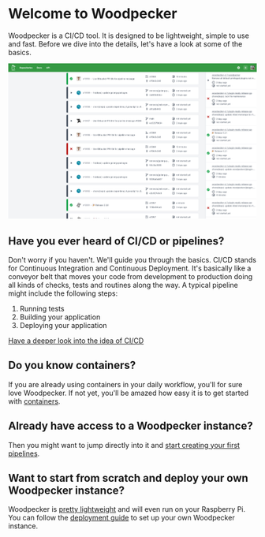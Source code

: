 # Welcome to Woodpecker

Woodpecker is a CI/CD tool. It is designed to be lightweight, simple to use and fast. Before we dive into the details, let's have a look at some of the basics.

![Woodpecker CI screenshot](../woodpecker.png)

## Have you ever heard of CI/CD or pipelines?

Don't worry if you haven't. We'll guide you through the basics. CI/CD stands for Continuous Integration and Continuous Deployment. It's basically like a conveyor belt that moves your code from development to production doing all kinds of
checks, tests and routines along the way. A typical pipeline might include the following steps:

1. Running tests
2. Building your application
3. Deploying your application

[Have a deeper look into the idea of CI/CD](https://www.redhat.com/en/topics/devops/what-is-ci-cd)

## Do you know containers?

If you are already using containers in your daily workflow, you'll for sure love Woodpecker. If not yet, you'll be amazed how easy it is to get started with [containers](https://opencontainers.org/).

## Already have access to a Woodpecker instance?

Then you might want to jump directly into it and [start creating your first pipelines](../20-usage/10-intro.md).

## Want to start from scratch and deploy your own Woodpecker instance?

Woodpecker is [pretty lightweight](../30-administration/00-getting-started.md#hardware-requirements) and will even run on your Raspberry Pi. You can follow the [deployment guide](../30-administration/00-getting-started.md) to set up your own Woodpecker instance.
